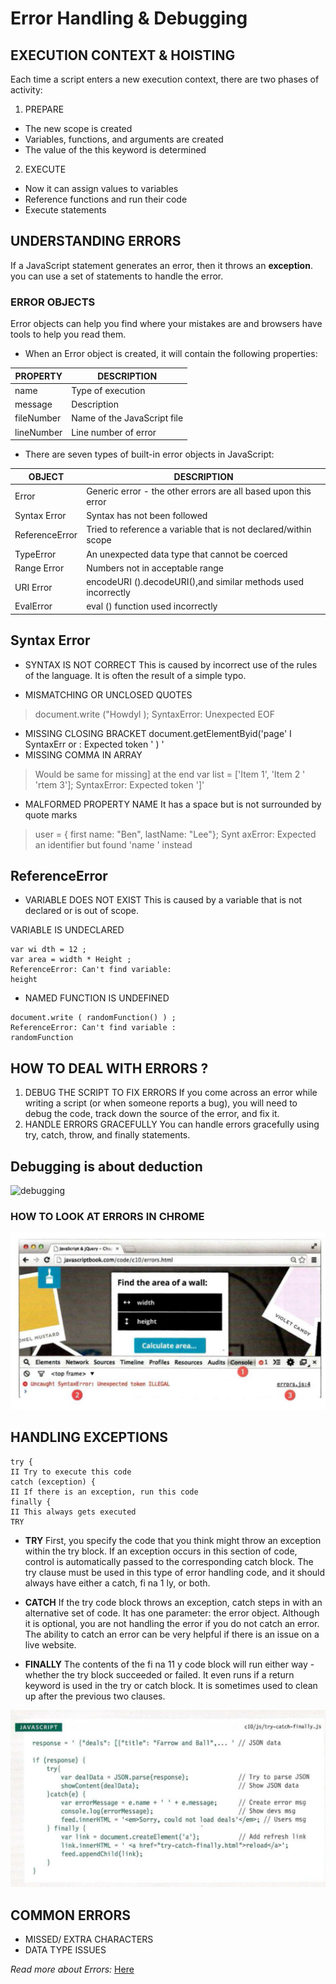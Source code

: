 # Error Handling & Debugging

## EXECUTION CONTEXT & HOISTING
Each time a script enters a new execution context, there are two phases
of activity:
1. PREPARE
* The new scope is created
* Variables, functions, and arguments are created
* The value of the this keyword is determined

2. EXECUTE
* Now it can assign values to variables
* Reference functions and run their code
* Execute statements

## UNDERSTANDING ERRORS
If a JavaScript statement generates an error, then it throws an **exception**.
you can use a set of statements to handle the error.

### ERROR OBJECTS
Error objects can help you find where your mistakes are and browsers have tools to help you read them.
* When an Error object is created, it will contain the following properties:

PROPERTY | DESCRIPTION
---------|-------------
name  | Type of execution
message | Description
fileNumber |Name of the JavaScript file
lineNumber | Line number of error

* There are seven types of built-in error objects in JavaScript:

OBJECT  |DESCRIPTION
--------|---------
Error |Generic error - the other errors are all based upon this error
Syntax Error|Syntax has not been followed
ReferenceError | Tried to reference a variable that is not declared/within scope
TypeError | An unexpected data type that cannot be coerced
Range Error |Numbers not in acceptable range
URI Error |encodeURI ().decodeURI(),and similar methods used incorrectly
EvalError |eval () function used incorrectly

## Syntax Error
* SYNTAX IS NOT CORRECT
This is caused by incorrect use of the rules of the language. It is often the result of a simple typo.

* MISMATCHING OR UNCLOSED QUOTES

>document.write ("Howdyl );
>SyntaxError: Unexpected EOF

* MISSING CLOSING BRACKET
document.getElementByid('page' I SyntaxErr or : Expected token ' ) '
* MISSING COMMA IN ARRAY

>Would be same for missing] at the end
>var list = ['Item 1', 'Item 2 ' 'rtem 3'];
>SyntaxError: Expected token ']'

* MALFORMED PROPERTY NAME
It has a space but is not surrounded by quote marks

>user = { first name: "Ben", lastName: "Lee"};
>Synt axError: Expected an identifier but found 'name ' instead

## ReferenceError
* VARIABLE DOES NOT EXIST
This is caused by a variable that is not declared or is
out of scope.

VARIABLE IS UNDECLARED

```
var wi dth = 12 ;
var area = width * Height ;
ReferenceError: Can't find variable:
height
```

* NAMED FUNCTION IS UNDEFINED

```
document.write ( randomFunction() ) ;
ReferenceError: Can't find variable :
randomFunction
```

## HOW TO DEAL WITH ERRORS ?
1. DEBUG THE SCRIPT TO FIX ERRORS
If you come across an error while writing a script
(or when someone reports a bug), you will need to
debug the code, track down the source of the error,
and fix it.
2. HANDLE ERRORS GRACEFULLY
You can handle errors gracefully using try, catch,
throw, and finally statements.



## Debugging is about deduction

![debugging](https://image.slidesharecdn.com/debugging-javascript-web-141030080414-conversion-gate02/95/debugging-javascript-1-638.jpg?cb=1415345877)



### HOW TO LOOK AT ERRORS IN CHROME

![chrome](chrome.png)

## HANDLING EXCEPTIONS

```
try {
II Try to execute this code
catch (exception) {
II If there is an exception, run this code
finally {
II This always gets executed
TRY
```
* **TRY**
First, you specify the code
that you think might throw an
exception within the try block.
If an exception occurs in this
section of code, control is
automatically passed to the
corresponding catch block.
The try clause must be used in
this type of error handling code,
and it should always have either
a catch, fi na 1 ly, or both.

* **CATCH**
If the try code block throws an
exception, catch steps in with an
alternative set of code.
It has one parameter: the error
object. Although it is optional,
you are not handling the error if
you do not catch an error.
The ability to catch an error can
be very helpful if there is an issue
on a live website.

* **FINALLY**
The contents of the fi na 11 y
code block will run either
way - whether the try block
succeeded or failed.
It even runs if a return keyword
is used in the try or catch block.
It is sometimes used to clean up
after the previous two clauses.

![handle error](hanling.png)

## COMMON ERRORS

* MISSED/ EXTRA CHARACTERS
* DATA TYPE ISSUES

*Read more about Errors:* [Here](https://www.w3schools.com/js/js_mistakes.asp)


